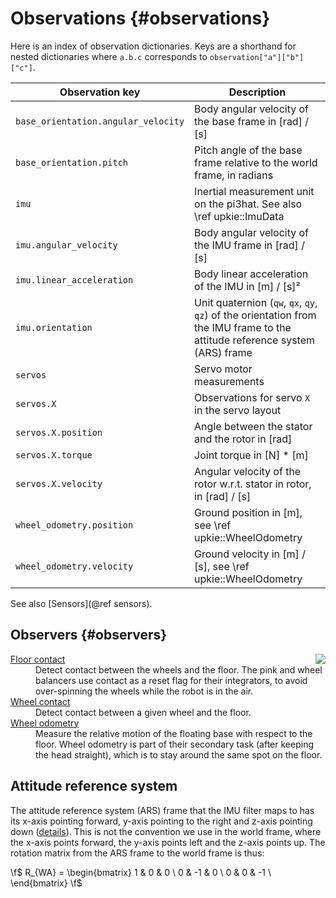 # Observations {#observations}

Here is an index of observation dictionaries. Keys are a shorthand for nested dictionaries where ``a.b.c`` corresponds to ``observation["a"]["b"]["c"]``.

| Observation key | Description |
|-----------------|-------------|
| `base_orientation.angular_velocity` | Body angular velocity of the base frame in [rad] / [s] |
| `base_orientation.pitch` | Pitch angle of the base frame relative to the world frame, in radians |
| `imu` | Inertial measurement unit on the pi3hat. See also \ref upkie::ImuData |
| `imu.angular_velocity` | Body angular velocity of the IMU frame in [rad] / [s] |
| `imu.linear_acceleration` | Body linear acceleration of the IMU in [m] / [s]² |
| `imu.orientation` | Unit quaternion (``qw``, ``qx``, ``qy``, ``qz``) of the orientation from the IMU frame to the attitude reference system (ARS) frame |
| `servos` | Servo motor measurements |
| `servos.X` | Observations for servo ``X`` in the servo layout |
| `servos.X.position` | Angle between the stator and the rotor in [rad] |
| `servos.X.torque` | Joint torque in [N] * [m] |
| `servos.X.velocity` | Angular velocity of the rotor w.r.t. stator in rotor, in [rad] / [s] |
| `wheel_odometry.position` | Ground position in [m], see \ref upkie::WheelOdometry |
| `wheel_odometry.velocity` | Ground velocity in [m] / [s], see \ref upkie::WheelOdometry |

See also [Sensors](@ref sensors).

## Observers {#observers}

<img src="https://upkie.github.io/upkie/observers.png" align="right">

<dl>
  <dt><a href="https://upkie.github.io/upkie/classupkie_1_1observers_1_1FloorContact.html#details">Floor contact</a></dt>
  <dd>Detect contact between the wheels and the floor. The pink and wheel balancers use contact as a reset flag for their integrators, to avoid over-spinning the wheels while the robot is in the air.</dd>

  <dt><a href="https://upkie.github.io/upkie/classupkie_1_1observers_1_1WheelContact.html#details">Wheel contact</a></dt>
  <dd>Detect contact between a given wheel and the floor.</dd>

  <dt><a href="https://upkie.github.io/upkie/classupkie_1_1observers_1_1WheelOdometry.html#details">Wheel odometry</a></dt>
  <dd>Measure the relative motion of the floating base with respect to the floor. Wheel odometry is part of their secondary task (after keeping the head straight), which is to stay around the same spot on the floor.</dd>
</dl>

## Attitude reference system

The attitude reference system (ARS) frame that the IMU filter maps to has its x-axis pointing forward, y-axis pointing to the right and z-axis pointing down ([details](https://github.com/mjbots/pi3hat/blob/ab632c82bd501b9fcb6f8200df0551989292b7a1/docs/reference.md#orientation)). This is not the convention we use in the world frame, where the x-axis points forward, the y-axis points left and the z-axis points up. The rotation matrix from the ARS frame to the world frame is thus:

\f$
R_{WA} = \begin{bmatrix}
    1 & 0 & 0 \\
    0 & -1 & 0 \\
    0 & 0 & -1 \\
\end{bmatrix}
\f$
